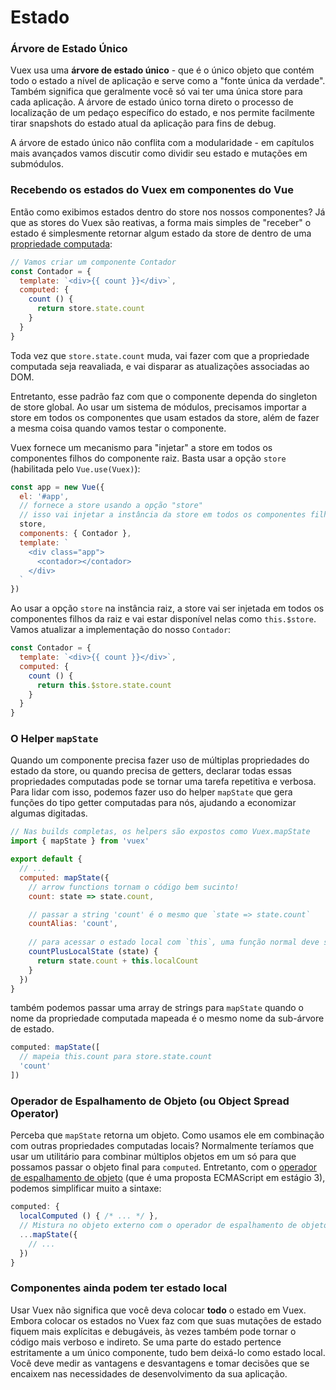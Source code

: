 # Estado 

### Árvore de Estado Único

Vuex usa uma  **árvore de estado único** - que é o único objeto que contém todo o estado a nível de aplicação e serve como a "fonte única da verdade". Também significa que geralmente você só vai ter uma única store para cada aplicação. A árvore de estado único torna direto o processo de localização de um pedaço específico do estado, e nos permite facilmente tirar snapshots do estado atual da aplicação para fins de debug.

A árvore de estado único não conflita com a modularidade - em capítulos mais avançados vamos discutir como dividir seu estado e mutações em submódulos.


### Recebendo os estados do Vuex em componentes do Vue

Então como exibimos estados dentro do store nos nossos componentes? Já que as stores do Vuex são reativas, a forma mais simples de "receber" o estado é simplesmente retornar algum estado da store de dentro de uma [propriedade computada](http://vuejs.org/guide/computed.html):

``` js
// Vamos criar um componente Contador
const Contador = {
  template: `<div>{{ count }}</div>`,
  computed: {
    count () {
      return store.state.count
    }
  }
}
```


Toda vez que `store.state.count` muda, vai fazer com que a propriedade computada seja reavaliada, e vai disparar as atualizações associadas ao DOM.

Entretanto, esse padrão faz com que o componente dependa do singleton de store global. Ao usar um sistema de módulos, precisamos importar a store em todos os componentes que usam estados da store, além de fazer a mesma coisa quando vamos testar o componente.

Vuex fornece um mecanismo para "injetar" a store em todos os componentes filhos do componente raiz. Basta usar a opção `store` (habilitada pelo `Vue.use(Vuex)`):

``` js
const app = new Vue({
  el: '#app',
  // fornece a store usando a opção "store"
  // isso vai injetar a instância da store em todos os componentes filho
  store,
  components: { Contador },
  template: `
    <div class="app">
      <contador></contador>
    </div>
  `
})
```

Ao usar a opção `store` na instância raiz, a store vai ser injetada em todos os componentes filhos da raiz e vai estar disponível nelas como `this.$store`. Vamos atualizar a implementação do nosso `Contador`:

``` js
const Contador = {
  template: `<div>{{ count }}</div>`,
  computed: {
    count () {
      return this.$store.state.count
    }
  }
}
```

### O  Helper `mapState`

Quando um componente precisa fazer uso de múltiplas propriedades do estado da store, ou quando precisa de getters, declarar todas essas propriedades computadas pode se tornar uma tarefa repetitiva e verbosa. Para lidar com isso, podemos fazer uso do helper `mapState` que gera funções do tipo getter computadas para nós, ajudando a economizar algumas digitadas.


``` js
// Nas builds completas, os helpers são expostos como Vuex.mapState
import { mapState } from 'vuex'

export default {
  // ...
  computed: mapState({
    // arrow functions tornam o código bem sucinto!
    count: state => state.count,

    // passar a string 'count' é o mesmo que `state => state.count`
    countAlias: 'count',
    
    // para acessar o estado local com `this`, uma função normal deve ser usada 
    countPlusLocalState (state) {
      return state.count + this.localCount
    }
  })
}
```

também podemos passar uma array de strings para `mapState` quando o nome da propriedade computada mapeada é o mesmo nome da sub-árvore de estado.

``` js
computed: mapState([
  // mapeia this.count para store.state.count
  'count'
])
```

### Operador de Espalhamento de Objeto (ou Object Spread Operator)

Perceba que `mapState` retorna um objeto. Como usamos ele em combinação com outras propriedades computadas locais? Normalmente teríamos que usar um utilitário para combinar múltiplos objetos em um só para que possamos passar o objeto final para `computed`. Entretanto, com o [operador de espalhamento de objeto](https://github.com/sebmarkbage/ecmascript-rest-spread) (que é uma proposta ECMAScript em estágio 3), podemos simplificar muito a sintaxe:

``` js
computed: {
  localComputed () { /* ... */ },
  // Mistura no objeto externo com o operador de espalhamento de objeto
  ...mapState({
    // ...
  })
}
```

### Componentes ainda podem ter estado local

Usar Vuex não significa que você deva colocar **todo** o estado em Vuex. Embora colocar os estados no Vuex faz com que suas mutações de estado fiquem mais explícitas e debugáveis, às vezes também pode tornar o código mais verboso e indireto. Se uma parte do estado pertence estritamente a um único componente, tudo bem deixá-lo como estado local. Você deve medir as vantagens e desvantagens e tomar decisões que se encaixem nas necessidades de desenvolvimento da sua aplicação.
 
